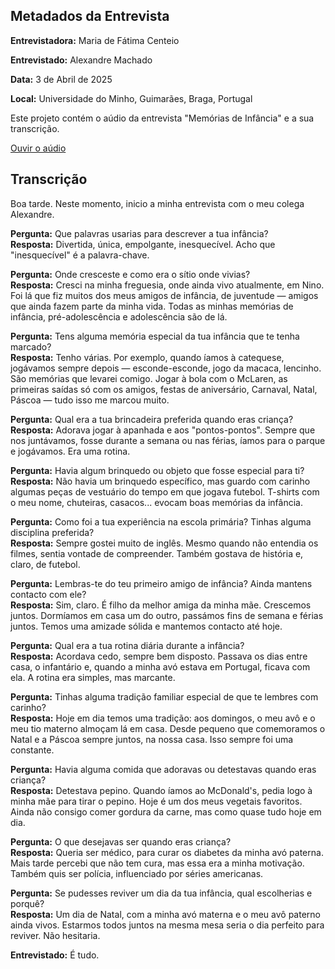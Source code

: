 ## Metadados da Entrevista

**Entrevistadora:** Maria de Fátima Centeio

**Entrevistado:** Alexandre Machado

**Data:** 3 de Abril de 2025

**Local:** Universidade do Minho, Guimarães, Braga, Portugal

Este projeto contém o aúdio da entrevista "Memórias de Infância" e a sua transcrição.

[Ouvir o aúdio](https://jmp.sh/wdxrbwTu)

## Transcrição ##

Boa tarde. Neste momento, inicio a minha entrevista com o meu colega Alexandre.

**Pergunta:** Que palavras usarias para descrever a tua infância?  
**Resposta:** Divertida, única, empolgante, inesquecível. Acho que "inesquecível" é a palavra-chave.


**Pergunta:** Onde cresceste e como era o sítio onde vivias?  
**Resposta:** Cresci na minha freguesia, onde ainda vivo atualmente, em Nino. Foi lá que fiz muitos dos meus amigos de infância, de juventude — amigos que ainda fazem parte da minha vida. Todas as minhas memórias de infância, pré-adolescência e adolescência são de lá.


**Pergunta:** Tens alguma memória especial da tua infância que te tenha marcado?  
**Resposta:** Tenho várias. Por exemplo, quando íamos à catequese, jogávamos sempre depois — esconde-esconde, jogo da macaca, lencinho. São memórias que levarei comigo. Jogar à bola com o McLaren, as primeiras saídas só com os amigos, festas de aniversário, Carnaval, Natal, Páscoa — tudo isso me marcou muito.

**Pergunta:** Qual era a tua brincadeira preferida quando eras criança?  
**Resposta:** Adorava jogar à apanhada e aos "pontos-pontos". Sempre que nos juntávamos, fosse durante a semana ou nas férias, íamos para o parque e jogávamos. Era uma rotina.

**Pergunta:** Havia algum brinquedo ou objeto que fosse especial para ti?  
**Resposta:** Não havia um brinquedo específico, mas guardo com carinho algumas peças de vestuário do tempo em que jogava futebol. T-shirts com o meu nome, chuteiras, casacos... evocam boas memórias da infância.

**Pergunta:** Como foi a tua experiência na escola primária? Tinhas alguma disciplina preferida?  
**Resposta:** Sempre gostei muito de inglês. Mesmo quando não entendia os filmes, sentia vontade de compreender. Também gostava de história e, claro, de futebol. 

**Pergunta:** Lembras-te do teu primeiro amigo de infância? Ainda mantens contacto com ele?  
**Resposta:** Sim, claro. É filho da melhor amiga da minha mãe. Crescemos juntos. Dormíamos em casa um do outro, passámos fins de semana e férias juntos. Temos uma amizade sólida e mantemos contacto até hoje.

**Pergunta:** Qual era a tua rotina diária durante a infância?  
**Resposta:** Acordava cedo, sempre bem disposto. Passava os dias entre casa, o infantário e, quando a minha avó estava em Portugal, ficava com ela. A rotina era simples, mas marcante.

**Pergunta:** Tinhas alguma tradição familiar especial de que te lembres com carinho?  
**Resposta:** Hoje em dia temos uma tradição: aos domingos, o meu avô e o meu tio materno almoçam lá em casa. Desde pequeno que comemoramos o Natal e a Páscoa sempre juntos, na nossa casa. Isso sempre foi uma constante.

**Pergunta:** Havia alguma comida que adoravas ou detestavas quando eras criança?  
**Resposta:** Detestava pepino. Quando íamos ao McDonald's, pedia logo à minha mãe para tirar o pepino. Hoje é um dos meus vegetais favoritos. Ainda não consigo comer gordura da carne, mas como quase tudo hoje em dia.

**Pergunta:** O que desejavas ser quando eras criança?  
**Resposta:** Queria ser médico, para curar os diabetes da minha avó paterna. Mais tarde percebi que não tem cura, mas essa era a minha motivação. Também quis ser polícia, influenciado por séries americanas.

**Pergunta:** Se pudesses reviver um dia da tua infância, qual escolherias e porquê?  
**Resposta:** Um dia de Natal, com a minha avó materna e o meu avô paterno ainda vivos. Estarmos todos juntos na mesma mesa seria o dia perfeito para reviver. Não hesitaria.
   
**Entrevistado:** É tudo.
